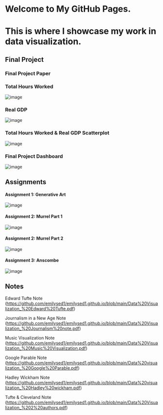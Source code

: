 # Welcome to My GitHub Pages.

# This is where I showcase my work in data visualization.

## Final Project

### Final Project Paper
### Total Hours Worked
![image](https://user-images.githubusercontent.com/90716888/145489908-30e007bc-7294-4bb6-a335-21c852badd3a.png)

### Real GDP
![image](https://user-images.githubusercontent.com/90716888/145489953-4d510564-2cbc-437e-b597-3ce120b8cca4.png)

### Total Hours Worked & Real GDP Scatterplot
![image](https://user-images.githubusercontent.com/90716888/145490003-5ca7f7fc-80bd-4402-8ac8-94c0a808c292.png)

### Final Project Dashboard
![image](https://user-images.githubusercontent.com/90716888/145490038-d6f8d8fc-bf0f-43e6-9bd4-02b13cc740a1.png)



## Assignments
#### Assignment 1: Generative Art
![image](https://user-images.githubusercontent.com/90716888/145475215-f4ec6171-b060-4f7d-930b-399a08a59461.png)



#### Assignment 2: Murrel Part 1
![image](https://user-images.githubusercontent.com/90716888/145475453-a1cecf02-b999-4e9e-a10e-ca5b39862899.png)



#### Assignment 2: Murrel Part 2 
![image](https://user-images.githubusercontent.com/90716888/145475672-0c25c041-51dd-41e4-a70e-22822c55eb31.png)



#### Assignment 3: Anscombe 
![image](https://user-images.githubusercontent.com/90716888/145475698-2a45190a-83c0-4048-8243-52aaa73f2ad5.png)


## Notes

Edward Tufte Note (https://github.com/emilysed1/emilysed1.github.io/blob/main/Data%20Visualization_%20Edward%20Tufte.pdf)

Journalism in a New Age Note (https://github.com/emilysed1/emilysed1.github.io/blob/main/Data%20Visualization_%20Journalism%20note.pdf)

Music Visualization Note (https://github.com/emilysed1/emilysed1.github.io/blob/main/Data%20Visualization_%20Music%20Visualization.pdf)

Google Parable Note (https://github.com/emilysed1/emilysed1.github.io/blob/main/Data%20visualization_%20Google%20Parable.pdf)

Hadley Wickham Note (https://github.com/emilysed1/emilysed1.github.io/blob/main/Data%20visualization_%20Hadley%20wickham.pdf)

Tufte & Cleveland Note (https://github.com/emilysed1/emilysed1.github.io/blob/main/Data%20Visualization_%202%20authors.pdf)
